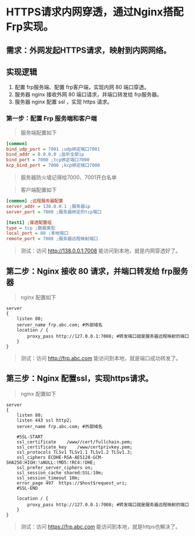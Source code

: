 # HTTPS请求内网穿透，通过Nginx搭配Frp实现。
## 需求：外网发起HTTPS请求，映射到内网网络。
## 实现逻辑
1. 配置 frp服务端、配置 frp客户端，实现内网 80 端口穿透。
2. 服务器 nginx 接收外网 80 端口请求，并端口转发给 frp服务器。
3. 服务器 nginx 配置 ssl ，实现 https 请求。

### 第一步：配置 Frp 服务端和客户端
>服务端配置如下
```ini
[common]
bind_udp_port = 7001 ;udp绑定端口7001
bind_addr = 0.0.0.0 ;监听全部ip
bind_port = 7000 ;tcp绑定端口7000
kcp_bind_port = 7000 ;kcp绑定端口7000
```
> 服务器防火墙记得给7000、7001开白名单

> 客户端配置如下
```ini
[common] ;远程服务器配置
server_addr = 138.0.0.1 ;服务器ip
server_port = 7000 ;服务器绑定的tcp端口

[test1] ;穿透配置组
type = tcp ;数据类型
local_port = 80 ;本地端口
remote_port = 7008 ;服务器远程映射端口
```
>测试：访问 http://138.0.0.1:7008 能访问到本地，就是内网穿透好了。

## 第二步：Nginx 接收 80 请求，并端口转发给 frp服务器
> nginx 配置如下
```nginx
server
{
    listen 80; 
    server_name frp.abc.com; #外部域名
    location / {
        proxy_pass http://127.0.0.1:7008; #转发端口就是服务器远程映射的端口
    }
}
```
>测试：访问 http://frp.abc.com 能访问到本地，就是端口成功转发了。

## 第三步：Nginx 配置ssl，实现https请求。
> nginx 配置如下
```nginx
server
{
    listen 80; 
    listen 443 ssl http2;
    server_name frp.abc.com; #外部域名
    
    #SSL-START
    ssl_certificate    /www//cert/fullchain.pem;
    ssl_certificate_key    /www/certprivkey.pem;
    ssl_protocols TLSv1 TLSv1.1 TLSv1.2 TLSv1.3;
    ssl_ciphers ECDHE-RSA-AES128-GCM-SHA256:HIGH:!aNULL:!MD5:!RC4:!DHE;
    ssl_prefer_server_ciphers on;
    ssl_session_cache shared:SSL:10m;
    ssl_session_timeout 10m;
    error_page 497  https://$host$request_uri;
    #SSL-END

    location / {
        proxy_pass http://127.0.0.1:7008; #转发端口就是服务器远程映射的端口
    }
}
```
>测试：访问 https://frp.abc.com 能访问到本地，就是https也解决了。

